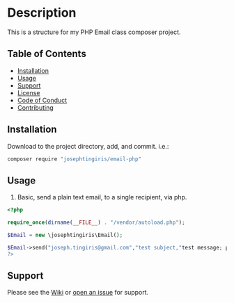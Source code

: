 <!-- Markdown link definitions -->
[init-base]: https://github.com/josephtingiris/email-php
[init-conduct]: email-php.CODE_OF_CONDUCT.md
[init-contributing]: email-php.CONTRIBUTING.md
[init-installation]: #Installation
[init-issue]: https://github.com/josephtingiris/email-php/issues/new
[init-license]: email-php.LICENSE.md
[init-support]: #Support
[init-usage]: #Usage
[init-wiki]: https://github.com/josephtingiris/email-php/wiki

# Description

This is a structure for my PHP Email class composer project.

## Table of Contents

* [Installation][init-installation]
* [Usage][init-usage]
* [Support][init-support]
* [License][init-license]
* [Code of Conduct][init-conduct]
* [Contributing][init-contributing]

## Installation

Download to the project directory, add, and commit.  i.e.:

```sh
composer require "josephtingiris/email-php"
```

## Usage

1. Basic, send a plain text email, to a single recipient, via php.

```php
<?php

require_once(dirname(__FILE__) . "/vendor/autoload.php");

$Email = new \josephtingiris\Email();

$Email->send("joseph.tingiris@gmail.com","test subject,"test message; plain text");
?>
```

## Support

Please see the [Wiki][init-wiki] or [open an issue][init-issue] for support.
